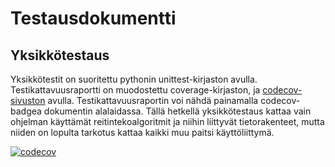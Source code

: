 # Testausdokumentti

## Yksikkötestaus

Yksikkötestit on suoritettu pythonin unittest-kirjaston avulla. Testikattavuusraportti on muodostettu coverage-kirjaston, ja [codecov-sivuston](https://about.codecov.io/) avulla.
Testikattavuusraportin voi nähdä painamalla codecov-badgea dokumentin alalaidassa.
Tällä hetkellä yksikkötestaus kattaa vain ohjelman käyttämät reitintekoalgoritmit ja niihin liittyvät tietorakenteet,
mutta niiden on lopulta tarkotus kattaa kaikki muu paitsi käyttöliittymä.

[![codecov](https://codecov.io/gh/mikeessi/tiralabra/branch/main/graph/badge.svg?token=NX4Q35CUJ2)](https://codecov.io/gh/mikeessi/tiralabra)
